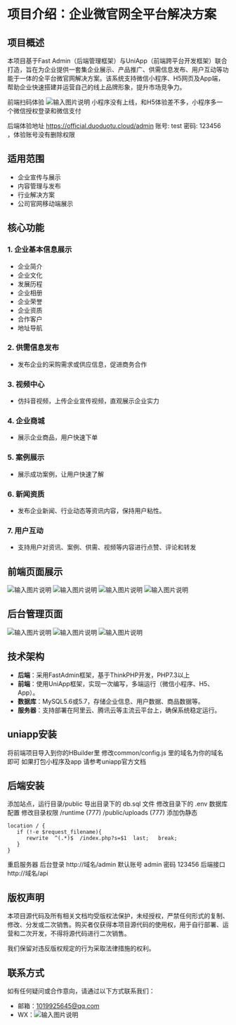 # 项目介绍：企业微官网全平台解决方案

## 项目概述

本项目基于Fast Admin（后端管理框架）与UniApp（前端跨平台开发框架）联合打造，旨在为企业提供一套集企业展示、产品推广、供需信息发布、用户互动等功能于一体的全平台微官网解决方案。该系统支持微信小程序、H5网页及App端，帮助企业快速搭建并运营自己的线上品牌形象，提升市场竞争力。



前端扫码体验
![输入图片说明](https://official.duoduotu.cloud/uploads/demo/qrcode.png)
小程序没有上线，和H5体验差不多，小程序多一个微信授权登录和微信支付 

后端体验地址   https://official.duoduotu.cloud/admin    账号: test   密码: 123456 ，体验账号没有删除权限

## 适用范围  

- 企业宣传与展示
- 内容管理与发布
- 行业解决方案
- 公司官网移动端展示

## 核心功能

### 1. 企业基本信息展示

+ 企业简介
+ 企业文化
+ 发展历程
+ 企业相册
+ 企业荣誉
+ 企业资质
+ 合作客户
+ 地址导航

### 2. 供需信息发布

 + 发布企业的采购需求或供应信息，促进商务合作

### 3. 视频中心

+ 仿抖音视频，上传企业宣传视频，直观展示企业实力

### 4. 企业商城

+ 展示企业商品，用户快速下单

### 5. 案例展示

+ 展示成功案例，让用户快速了解

### 6. 新闻资质

+ 发布企业新闻、行业动态等资讯内容，保持用户粘性。

### 7. 用户互动

+ 支持用户对资讯、案例、供需、视频等内容进行点赞、评论和转发

## 前端页面展示
![输入图片说明](https://official.duoduotu.cloud/uploads/demo/1.png)
![输入图片说明](https://official.duoduotu.cloud/uploads/demo/2.png)
![输入图片说明](https://official.duoduotu.cloud/uploads/demo/3.png)
![输入图片说明](https://official.duoduotu.cloud/uploads/demo/4.png)
## 后台管理页面
![输入图片说明](https://official.duoduotu.cloud/uploads/demo/1-1.png)
![输入图片说明](https://official.duoduotu.cloud/uploads/demo/1-2.png)
![输入图片说明](https://official.duoduotu.cloud/uploads/demo/1-3.png)

## 技术架构

- **后端**：采用FastAdmin框架，基于ThinkPHP开发，PHP7.3以上
- **前端**：使用UniApp框架，实现一次编写，多端运行（微信小程序、H5、App）。
- **数据库**：MySQL5.6或5.7，存储企业信息、用户数据、商品数据等。
- **服务器**：支持部署在阿里云、腾讯云等主流云平台上，确保系统稳定运行。

## uniapp安装

将前端项目导入到你的HBuilder里
修改common/config.js 里的域名为你的域名即可
如果打包小程序及app 请参考uniapp官方文档
## 后端安装
添加站点，运行目录/public
导出目录下的 db.sql 文件 修改目录下的 .env 数据库配置
修改目录权限 /runtime (777)   /public/uploads (777) 
添加伪静态
```
location / {
   if (!-e $request_filename){
      rewrite  ^(.*)$  /index.php?s=$1  last;   break;
   }
}
```
重启服务器
后台登录 http://域名/admin  默认账号 admin 密码 123456
后端接口 http://域名/api 


## 版权声明

本项目源代码及所有相关文档均受版权法保护，未经授权，严禁任何形式的复制、修改、分发或二次销售。购买者仅获得本项目源代码的使用权，用于自行部署、运营和二次开发，不得将源代码进行二次销售。

我们保留对违反版权规定的行为采取法律措施的权利。

## 联系方式

如有任何疑问或合作意向，请通过以下方式联系我们：

- 邮箱：1019925645@qq.com  
- WX：![输入图片说明](https://official.duoduotu.cloud/uploads/demo/wx.png)